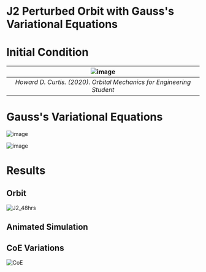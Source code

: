 # J2 Perturbed Orbit with Gauss's Variational Equations

# Initial Condition
|![image](https://github.com/komxun/J2-Perturbed-Orbit-with-Gauss-Variational-Equations/assets/133139057/3ad2211f-c083-4497-9116-116530b739d3)|
|:--:|
|*Howard D. Curtis. (2020). _Orbital Mechanics for Engineering Student_*|


# Gauss's Variational Equations
![image](https://github.com/komxun/J2-Perturbed-Orbit-with-Gauss-Variational-Equations/assets/133139057/74b180f9-a3e4-40ef-ae9c-72a0e9e85353)

![image](https://github.com/komxun/J2-Perturbed-Orbit-with-Gauss-Variational-Equations/assets/133139057/4e6db1c8-62d3-4e8c-8bd7-ea669a11bcae)


# Results

## Orbit
![J2_48hrs](https://github.com/komxun/J2-Perturbed-Orbit-with-Gauss-Variational-Equations/assets/133139057/ba1d48fd-a2aa-4fa1-976e-99ed08130bd0)

## Animated Simulation


## CoE Variations
![CoE](https://github.com/komxun/J2-Perturbed-Orbit-with-Gauss-Variational-Equations/assets/133139057/17bab724-b648-4d04-8f4a-e6c91430badf)



